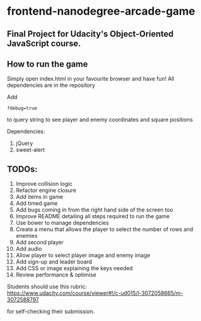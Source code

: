 frontend-nanodegree-arcade-game
===============================

Final Project for Udacity's Object-Oriented JavaScript course.
-------

How to run the game
-------

Simply open index.html in your favourite browser and have fun!
All dependencies are in the repository

Add 

```
?debug=true 
```

to query string to see player and enemy coordinates and square positions


Dependencies:

<ol>
<li>jQuery</li>
<li>sweet-alert</li>
</ol>

TODOs:
----

<ol>
<li>Improve collision logic</li>
<li>Refactor engine closure</li>
<li>Add items in game</li>
<li>Add timed game</li>
<li>Add bugs coming in from the right hand side of the screen too</li>
<li>Improve README detailing all steps required to run the game</li>
<li>Use bower to manage dependencies</li>
<li>Create a menu that allows the player to select the number of rows and enemies</li>
<li>Add second player</li>
<li>Add audio</li>
<li>Allow player to select player image and enemy image</li>
<li>Add sign-up and leader board</li>
<li>Add CSS or image explaining the keys needed</li>
<li>Review performance & optimise</li>
</ol>

Students should use this rubric: https://www.udacity.com/course/viewer#!/c-ud015/l-3072058665/m-3072588797

for self-checking their submission.
